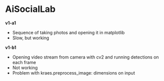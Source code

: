 # AiSocialLab
**v1-a1**
- Sequence of taking photos and opening it in matplotlib
- Slow, but working

**v1-b1**
- Opening video stream from camera with cv2 and running detections on each frame 
- Not working 
- Problem with kraes.preprocess_image: dimensions on input

